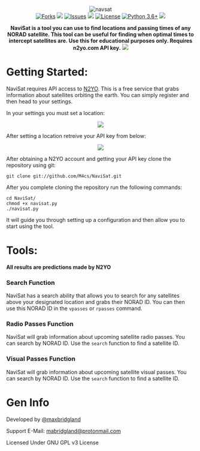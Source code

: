 <p align="center">
  <img src="https://i.imgur.com/dRgR69y.png" alt="navsat"></br>
  <a href="https://github.com/M4cs/NaviSat/network"><img src="https://img.shields.io/github/forks/M4cs/NaviSat.svg" alt="Forks"></a>
  <a href="https://github.com/M4cs/NaviSat/stargazers"><img src="https://img.shields.io/github/stars/M4cs/NaviSat.svg" atl="Stars"></a>
  <a href="https://github.com/M4cs/NaviSat/issues"><img src="https://img.shields.io/github/issues/M4cs/NaviSat.svg" alt="Issues"></a>
  <a href=""><img src="https://img.shields.io/badge/version-1.0.0-green.svg?syle=popout"></a>
  <a href="https://github.com/M4cs/NaviSat/blob/master/LICENSE.md"><img src="https://img.shields.io/github/license/M4cs/NaviSat.svg" alt="License"></a>
  <a href="http://www.python.org/download/"><img alt="Python 3.6+" src="https://img.shields.io/badge/Python-3.6+-yellow.svg"></a>
  <a href="https://discord.gg/7VN9VZe"><img src="https://img.shields.io/badge/discord-join-blue.svg?syle=popout"></a>
</p>
<p align="center">
  <b>NaviSat is a tool you can use to find locations and passing times of any NORAD satellite. This tool can be useful for finding when optimal times to intercept satellites are. Use this for educational purposes only. Requires n2yo.com API key.</b>
  <a href="https://asciinema.org/a/bYgFFg1yDqLyNoRSB9B9VRkV1" target="_blank"><img src="https://asciinema.org/a/bYgFFg1yDqLyNoRSB9B9VRkV1.svg" /></a>
</p>

# Getting Started:

NaviSat requires API access to [N2YO](https://n2yo.com/login/register). This is a free service that grabs information about satellites orbiting the earth. You can simply register and then head to your settings.

In your settings you must set a location:
<p align="center">
  <img src="https://image.prntscr.com/image/x9cjfKwVTAeI2jsRVhJqVw.png">
</p>

After setting a location retreive your API key from below:
<p align="center">
  <img src="https://image.prntscr.com/image/MFjYc9N1SpavA9sMRSd58A.png">
</p>

After obtaining a N2YO account and getting your API key clone the repository using git:
```
git clone git://github.com/M4cs/NaviSat.git
```

After you complete cloning the repository run the following commands:
```
cd NaviSat/
chmod +x navisat.py
./navisat.py
```

It will guide you through setting up a configuration and then allow you to start using the tool.

# Tools:

**All results are predictions made by N2YO**

### Search Function

NaviSat has a search ability that allows you to search for any satellites above your designated location and grabs their NORAD ID. You can then use this NORAD ID in the `vpasses` or `rpasses` command. 

### Radio Passes Function

NaviSat will grab information about upcoming satellite radio passes. You can search by NORAD ID. Use the `search` function to find a satellite ID.

### Visual Passes Function

NaviSat will grab information about upcoming satellite visual passes. You can search by NORAD ID. Use the `search` function to find a satellite ID.

# Gen Info

Developed by [@maxbridgland](https://twitter.com/maxbridgland)

Support E-Mail: [mabridgland@protonmail.com](mailto://mabridgland@protonmail.com)

Licensed Under GNU GPL v3 License 
